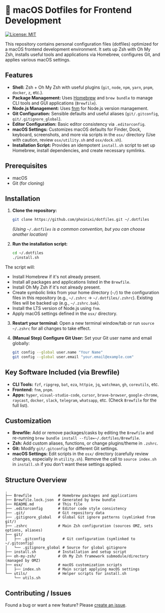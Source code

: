 #  macOS Dotfiles for Frontend Development

[![License: MIT](https://img.shields.io/badge/License-MIT-yellow.svg)](https://opensource.org/licenses/MIT)

This repository contains personal configuration files (dotfiles) optimized for a macOS frontend development environment. It sets up Zsh with Oh My Zsh, installs useful tools and applications via Homebrew, configures Git, and applies various macOS settings.

## Features

- **Shell:** Zsh + Oh My Zsh with useful plugins (`git`, `node`, `npm`, `yarn`, `pnpm`, `docker`, `z`, etc.).
- **Package Management:** Uses [Homebrew](https://brew.sh/) and `brew bundle` to manage CLI tools and GUI applications (`Brewfile`).
- **Node.js Management:** Uses [fnm](https://github.com/Schniz/fnm) for Node.js version management.
- **Git Configuration:** Sensible defaults and useful aliases (`git/.gitconfig`, `git/.gitignore_global`).
- **Editor Configuration:** Basic editor consistency via `.editorconfig`.
- **macOS Settings:** Customizes macOS defaults for Finder, Dock, keyboard, screenshots, and more via scripts in the `osx/` directory (Use with caution, review `osx/utility.sh` and `osx/dock.sh`).
- **Installation Script:** Provides an idempotent `install.sh` script to set up Homebrew, install dependencies, and create necessary symlinks.

## Prerequisites

- macOS
- Git (for cloning)

## Installation

1.  **Clone the repository:**

    ```bash
    git clone https://github.com/phoinixi/dotfiles.git ~/.dotfiles
    ```

    _(Using `~/.dotfiles` is a common convention, but you can choose another location)_

2.  **Run the installation script:**
    ```bash
    cd ~/.dotfiles
    ./install.sh
    ```

The script will:

- Install Homebrew if it's not already present.
- Install all packages and applications listed in the `Brewfile`.
- Install Oh My Zsh if it's not already present.
- Create symbolic links from your home directory (`~/`) to the configuration files in this repository (e.g., `~/.zshrc` -> `~/.dotfiles/.zshrc`). Existing files will be backed up (e.g., `~/.zshrc.bak`).
- Install the LTS version of Node.js using `fnm`.
- Apply macOS settings defined in the `osx/` directory.

3.  **Restart your terminal:** Open a new terminal window/tab or run `source ~/.zshrc` for all changes to take effect.

4.  **(Manual Step) Configure Git User:** Set your Git user name and email globally:
    ```bash
    git config --global user.name "Your Name"
    git config --global user.email "your.email@example.com"
    ```

## Key Software Included (via Brewfile)

- **CLI Tools:** `fzf`, `ripgrep`, `bat`, `eza`, `httpie`, `jq`, `watchman`, `gh`, `coreutils`, etc.
- **Frontend:** `fnm`, `pnpm`.
- **Apps:** `hyper`, `visual-studio-code`, `cursor`, `brave-browser`, `google-chrome`, `raycast`, `docker`, `slack`, `telegram`, `whatsapp`, etc. (Check `Brewfile` for the full list).

## Customization

- **Brewfile:** Add or remove packages/casks by editing the `Brewfile` and re-running `brew bundle install --file=~/.dotfiles/Brewfile`.
- **Zsh:** Add custom aliases, functions, or change plugins/theme in `.zshrc`.
- **Git:** Modify `git/.gitconfig` for different Git settings.
- **macOS Settings:** Edit scripts in the `osx/` directory (carefully review changes, especially in `utility.sh`). Remove the call to `source index.sh` in `install.sh` if you don't want these settings applied.

## Structure Overview

```
.
├── Brewfile            # Homebrew packages and applications
├── Brewfile.lock.json  # Generated by brew bundle
├── README.md           # This file
├── .editorconfig       # Editor code style consistency
├── .git/               # Git repository data
├── .gitignore_global   # Global Git ignore patterns (symlinked from git/)
├── .zshrc              # Main Zsh configuration (sources OMZ, sets options, aliases)
├── git/
│   ├── .gitconfig        # Git configuration (symlinked to ~/.gitconfig)
│   └── .gitignore_global # Source for global gitignore
├── install.sh          # Installation and setup script
├── oh-my-zsh/          # Oh My Zsh framework submodule/directory (managed by OMZ)
├── osx/                # macOS customization scripts
│   ├── index.sh        # Main script applying macOS settings
└── utils/              # Helper scripts for install.sh
    └── utils.sh
```

## Contributing / Issues

Found a bug or want a new feature? Please [create an issue](https://github.com/phoinixi/dotfiles/issues/new).
